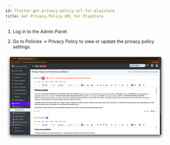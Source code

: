 ```yaml
---
id: flutter-get-privacy-policy-url-for-playstore
title: Get Privacy-Policy URL for PlayStore
---
```


1. Log in to the Admin Panel.

2. Go to  Policies → Privacy Policy to view or update the privacy policy settings.

![eShop](/img/privacy.png)